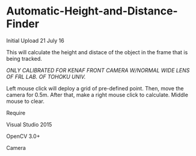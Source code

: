 # Automatic-Height-and-Distance-Finder
Initial Upload 21 July 16

This will calculate the height and distace of the object in the frame that is being tracked.

*ONLY CALIBRATED FOR KENAF FRONT CAMERA W/NORMAL WIDE LENS OF FRL LAB. OF TOHOKU UNIV.*

Left mouse click will deploy a grid of pre-defined point. Then, move the camera for 0.5m.
After that, make a right mouse click to calculate.
Middle mouse to clear.

Require

Visual Studio 2015

OpenCV 3.0+

Camera
